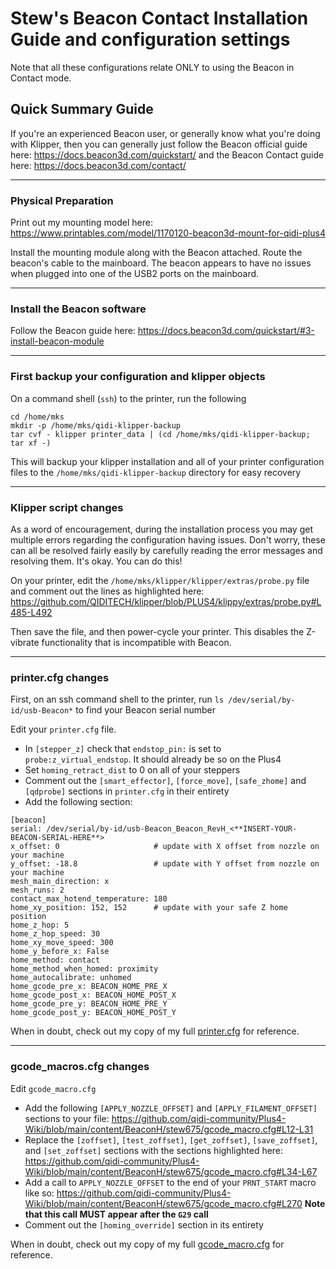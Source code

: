 # Stew's Beacon Contact Installation Guide and configuration settings

Note that all these configurations relate ONLY to using the Beacon in Contact mode.

## Quick Summary Guide

If you're an experienced Beacon user, or generally know what you're doing with Klipper, then you can
generally just follow the Beacon official guide here: https://docs.beacon3d.com/quickstart/
and the Beacon Contact guide here: https://docs.beacon3d.com/contact/

***

### Physical Preparation

Print out my mounting model here: https://www.printables.com/model/1170120-beacon3d-mount-for-qidi-plus4

Install the mounting module along with the Beacon attached.  Route the beacon's cable to the mainboard.
The beacon appears to have no issues when plugged into one of the USB2 ports on the mainboard.

***

### Install the Beacon software

Follow the Beacon guide here: https://docs.beacon3d.com/quickstart/#3-install-beacon-module

***

### First backup your configuration and klipper objects

On a command shell (`ssh`) to the printer, run the following

```
cd /home/mks
mkdir -p /home/mks/qidi-klipper-backup
tar cvf - klipper printer_data | (cd /home/mks/qidi-klipper-backup; tar xf -)
```

This will backup your klipper installation and all of your printer configuration files to the `/home/mks/qidi-klipper-backup` directory for easy recovery

***

### Klipper script changes

As a word of encouragement, during the installation process you may get multiple errors regarding the configuration having issues.
Don't worry, these can all be resolved fairly easily by carefully reading the error messages and resolving them.  It's okay.  You can do this!


On your printer, edit the `/home/mks/klipper/klipper/extras/probe.py` file and comment out the lines as highlighted here:
https://github.com/QIDITECH/klipper/blob/PLUS4/klippy/extras/probe.py#L485-L492

Then save the file, and then power-cycle your printer.  This disables the Z-vibrate functionality that is incompatible with Beacon.

***

### printer.cfg changes

First, on an ssh command shell to the printer, run `ls /dev/serial/by-id/usb-Beacon*` to find your Beacon serial number

Edit your `printer.cfg` file.  

- In `[stepper_z]` check that `endstop_pin:` is set to `probe:z_virtual_endstop`.  It should already be so on the Plus4
- Set `homing_retract_dist` to 0 on all of your steppers
- Comment out the `[smart_effector]`, `[force_move]`, `[safe_zhome]` and `[qdprobe]` sections in `printer.cfg` in their entirety
- Add the following section:

```
[beacon]
serial: /dev/serial/by-id/usb-Beacon_Beacon_RevH_<**INSERT-YOUR-BEACON-SERIAL-HERE**>
x_offset: 0                     # update with X offset from nozzle on your machine
y_offset: -18.8                 # update with Y offset from nozzle on your machine
mesh_main_direction: x
mesh_runs: 2
contact_max_hotend_temperature: 180
home_xy_position: 152, 152      # update with your safe Z home position
home_z_hop: 5
home_z_hop_speed: 30
home_xy_move_speed: 300
home_y_before_x: False
home_method: contact
home_method_when_homed: proximity
home_autocalibrate: unhomed
home_gcode_pre_x: BEACON_HOME_PRE_X
home_gcode_post_x: BEACON_HOME_POST_X
home_gcode_pre_y: BEACON_HOME_PRE_Y
home_gcode_post_y: BEACON_HOME_POST_Y
```

When in doubt, check out my copy of my full [printer.cfg](./printer.cfg) for reference.

***

### gcode_macros.cfg changes

Edit `gcode_macro.cfg`

- Add the following `[APPLY_NOZZLE_OFFSET]` and `[APPLY_FILAMENT_OFFSET]` sections to your file: https://github.com/qidi-community/Plus4-Wiki/blob/main/content/BeaconH/stew675/gcode_macro.cfg#L12-L31
- Replace the `[zoffset]`, `[test_zoffset]`, `[get_zoffset]`, `[save_zoffset]`, and `[set_zoffset]` sections with the sections highlighted here: https://github.com/qidi-community/Plus4-Wiki/blob/main/content/BeaconH/stew675/gcode_macro.cfg#L34-L67
- Add a call to `APPLY_NOZZLE_OFFSET` to the end of your `PRNT_START` macro like so: https://github.com/qidi-community/Plus4-Wiki/blob/main/content/BeaconH/stew675/gcode_macro.cfg#L270  **Note that this call MUST appear after the `G29` call**
- Comment out the `[homing_override]` section in its entirety

When in doubt, check out my copy of my full [gcode_macro.cfg](./gcode_macro.cfg) for reference.
